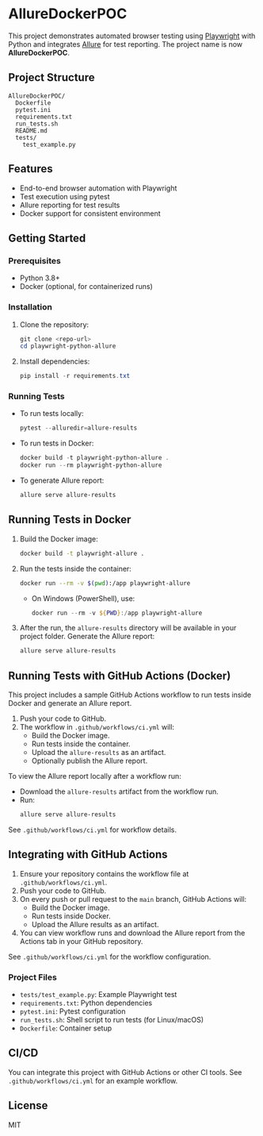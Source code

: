 # AllureDockerPOC

This project demonstrates automated browser testing using [Playwright](https://playwright.dev/python/) with Python and integrates [Allure](https://docs.qameta.io/allure/) for test reporting. The project name is now **AllureDockerPOC**.

## Project Structure

```
AllureDockerPOC/
  Dockerfile
  pytest.ini
  requirements.txt
  run_tests.sh
  README.md
  tests/
    test_example.py
```

## Features
- End-to-end browser automation with Playwright
- Test execution using pytest
- Allure reporting for test results
- Docker support for consistent environment

## Getting Started

### Prerequisites
- Python 3.8+
- Docker (optional, for containerized runs)

### Installation
1. Clone the repository:
   ```powershell
   git clone <repo-url>
   cd playwright-python-allure
   ```
2. Install dependencies:
   ```powershell
   pip install -r requirements.txt
   ```

### Running Tests
- To run tests locally:
  ```powershell
  pytest --alluredir=allure-results
  ```
- To run tests in Docker:
  ```powershell
  docker build -t playwright-python-allure .
  docker run --rm playwright-python-allure
  ```
- To generate Allure report:
  ```powershell
  allure serve allure-results
  ```

## Running Tests in Docker

1. Build the Docker image:
   ```sh
   docker build -t playwright-allure .
   ```
2. Run the tests inside the container:
   ```sh
   docker run --rm -v $(pwd):/app playwright-allure
   ```
   - On Windows (PowerShell), use:
     ```powershell
     docker run --rm -v ${PWD}:/app playwright-allure
     ```
3. After the run, the `allure-results` directory will be available in your project folder. Generate the Allure report:
   ```sh
   allure serve allure-results
   ```

## Running Tests with GitHub Actions (Docker)

This project includes a sample GitHub Actions workflow to run tests inside Docker and generate an Allure report.

1. Push your code to GitHub.
2. The workflow in `.github/workflows/ci.yml` will:
   - Build the Docker image.
   - Run tests inside the container.
   - Upload the `allure-results` as an artifact.
   - Optionally publish the Allure report.

To view the Allure report locally after a workflow run:
- Download the `allure-results` artifact from the workflow run.
- Run:
  ```powershell
  allure serve allure-results
  ```

See `.github/workflows/ci.yml` for workflow details.

## Integrating with GitHub Actions

1. Ensure your repository contains the workflow file at `.github/workflows/ci.yml`.
2. Push your code to GitHub.
3. On every push or pull request to the `main` branch, GitHub Actions will:
   - Build the Docker image.
   - Run tests inside Docker.
   - Upload the Allure results as an artifact.
4. You can view workflow runs and download the Allure report from the Actions tab in your GitHub repository.

See `.github/workflows/ci.yml` for the workflow configuration.

### Project Files
- `tests/test_example.py`: Example Playwright test
- `requirements.txt`: Python dependencies
- `pytest.ini`: Pytest configuration
- `run_tests.sh`: Shell script to run tests (for Linux/macOS)
- `Dockerfile`: Container setup

## CI/CD
You can integrate this project with GitHub Actions or other CI tools. See `.github/workflows/ci.yml` for an example workflow.

## License
MIT
